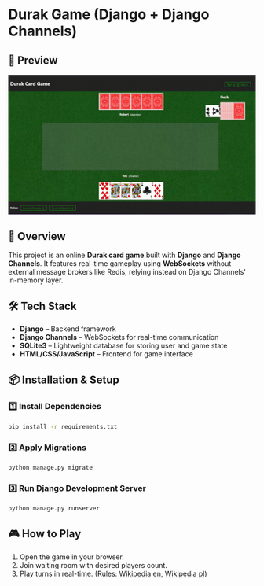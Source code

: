 # Durak Game (Django + Django Channels)

## 🎥 Preview
![preview](./preview.gif)

## 📌 Overview
This project is an online **Durak card game** built with **Django** and **Django Channels**. It features real-time gameplay using **WebSockets** without external message brokers like Redis, relying instead on Django Channels' in-memory layer.

## 🛠️ Tech Stack
- **Django** – Backend framework
- **Django Channels** – WebSockets for real-time communication
- **SQLite3** – Lightweight database for storing user and game state
- **HTML/CSS/JavaScript** – Frontend for game interface

## 📦 Installation & Setup

### 1️⃣ Install Dependencies
```bash
pip install -r requirements.txt
```

### 2️⃣ Apply Migrations
```bash
python manage.py migrate
```

### 3️⃣ Run Django Development Server
```bash
python manage.py runserver
```

## 🎮 How to Play
1. Open the game in your browser.
2. Join waiting room with desired players count.
3. Play turns in real-time. (Rules: [Wikipedia en](https://en.wikipedia.org/wiki/Durak), [Wikipedia pl](https://pl.wikipedia.org/wiki/Dure%C5%84))
